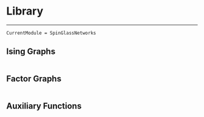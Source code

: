 # Library

---

```@meta
CurrentModule = SpinGlassNetworks
```

## Ising Graphs

```@docs

```

## Factor Graphs

```@docs

```

## Auxiliary Functions

```@docs

```